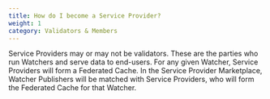 ```yaml
---
title: How do I become a Service Provider?
weight: 1
category: Validators & Members
---
```


Service Providers may or may not be validators. These are the parties who run Watchers and serve data to end-users. For any given Watcher, Service Providers will form a Federated Cache. In the Service Provider Marketplace, Watcher Publishers will be matched with Service Providers, who will form the Federated Cache for that Watcher. 
